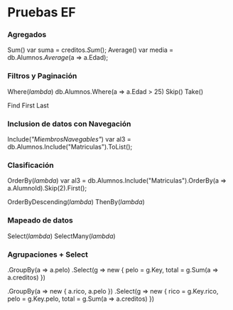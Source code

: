 # Pruebas EF

### Agregados
Sum()
var suma = creditos.*Sum*();
Average()
var media = db.Alumnos.*Average*(a => a.Edad);

### Filtros y Paginación
Where(*lambda*)
db.Alumnos.Where(a => a.Edad > 25)
Skip()
Take()

Find
First
Last

### Inclusion de datos con Navegación
Include(*"MiembrosNavegables"*)
var al3 = db.Alumnos.Include("Matriculas").ToList();

### Clasificación
OrderBy(*lambda*)
var al3 = db.Alumnos.Include("Matriculas").OrderBy(a => a.AlumnoId).Skip(2).First();

OrderByDescending(*lambda*)
ThenBy(*lambda*)

### Mapeado de datos
Select(*lambda*)
SelectMany(*lambda*)

### Agrupaciones + Select
.GroupBy(a => a.pelo)
.Select(g => new
{
    pelo = g.Key,
    total = g.Sum(a => a.creditos)
})

.GroupBy(a => new { a.rico, a.pelo })
.Select(g => new
{
    rico = g.Key.rico,
    pelo = g.Key.pelo,
    total = g.Sum(a => a.creditos)
})